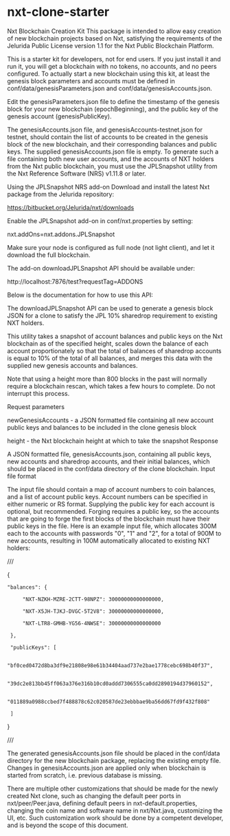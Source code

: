 # nxt-clone-starter
Nxt Blockchain Creation Kit
This package is intended to allow easy creation of new blockchain projects based on Nxt, satisfying the requirements of the Jelurida Public License version 1.1 for the Nxt Public Blockchain Platform.

This is a starter kit for developers, not for end users. If you just install it and run it, you will get a blockchain with no tokens, no accounts, and no peers configured. To actually start a new blockchain using this kit, at least the genesis block parameters and accounts must be defined in conf/data/genesisParameters.json and conf/data/genesisAccounts.json.

Edit the genesisParameters.json file to define the timestamp of the genesis block for your new blockchain (epochBeginning), and the public key of the genesis account (genesisPublicKey).

The genesisAccounts.json file, and genesisAccounts-testnet.json for testnet, should contain the list of accounts to be created in the genesis block of the new blockchain, and their corresponding balances and public keys. The supplied genesisAccounts.json file is empty. To generate such a file containing both new user accounts, and the accounts of NXT holders from the Nxt public blockchain, you must use the JPLSnapshot utility from the Nxt Reference Software (NRS) v1.11.8 or later.

Using the JPLSnapshot NRS add-on
Download and install the latest Nxt package from the Jelurida repository:

https://bitbucket.org/Jelurida/nxt/downloads

Enable the JPLSnapshot add-on in conf/nxt.properties by setting:

nxt.addOns=nxt.addons.JPLSnapshot

Make sure your node is configured as full node (not light client), and let it download the full blockchain.

The add-on downloadJPLSnapshot API should be available under:

http://localhost:7876/test?requestTag=ADDONS

Below is the documentation for how to use this API:

The downloadJPLSnapshot API can be used to generate a genesis block JSON for a clone to satisfy the JPL 10% sharedrop requirement to existing NXT holders.

This utility takes a snapshot of account balances and public keys on the Nxt blockchain as of the specified height, scales down the balance of each account proportionately so that the total of balances of sharedrop accounts is equal to 10% of the total of all balances, and merges this data with the supplied new genesis accounts and balances.

Note that using a height more than 800 blocks in the past will normally require a blockchain rescan, which takes a few hours to complete. Do not interrupt this process.

Request parameters

newGenesisAccounts - a JSON formatted file containing all new account
public keys and balances to be included in the clone genesis block

height - the Nxt blockchain height at which to take the snapshot
Response

A JSON formatted file, genesisAccounts.json, containing all public keys,
new accounts and sharedrop accounts, and their initial balances, which
should be placed in the conf/data directory of the clone blockchain.
Input file format

The input file should contain a map of account numbers to coin balances, and a list of account public keys. Account numbers can be specified in either numeric or RS format. Supplying the public key for each account is optional, but recommended. Forging requires a public key, so the accounts that are going to forge the first blocks of the blockchain must have their public keys in the file. Here is an example input file, which allocates 300M each to the accounts with passwords "0", "1" and "2", for a total of 900M to new accounts, resulting in 100M automatically allocated to existing NXT holders:

///

{

    "balances": {
    
         "NXT-NZKH-MZRE-2CTT-98NPZ": 30000000000000000,
         
         "NXT-X5JH-TJKJ-DVGC-5T2V8": 30000000000000000,
         
         "NXT-LTR8-GMHB-YG56-4NWSE": 30000000000000000
         
     },
     
     "publicKeys": [
     
         "bf0ced0472d8ba3df9e21808e98e61b34404aad737e2bae1778cebc698b40f37",
         
         "39dc2e813bb45ff063a376e316b10cd0addd7306555ca0dd2890194d37960152",
         
         "011889a0988ccbed7f488878c62c020587de23ebbbae9ba56dd67fd9f432f808"
         
     ]
     
 }
 
 ///
 
 
 
The generated genesisAccounts.json file should be placed in the conf/data directory for the new blockchain package, replacing the existing empty file. Changes in genesisAccounts.json are applied only when blockchain is started from scratch, i.e. previous database is missing.

There are multiple other customizations that should be made for the newly created Nxt clone, such as changing the default peer ports in nxt/peer/Peer.java, defining default peers in nxt-default.properties, changing the coin name and software name in nxt/Nxt.java, customizing the UI, etc. Such customization work should be done by a competent developer, and is beyond the scope of this document.
